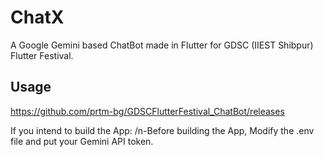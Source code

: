 # ChatX

A Google Gemini based ChatBot made in Flutter for GDSC (IIEST Shibpur) Flutter Festival.

## Usage

https://github.com/prtm-bg/GDSCFlutterFestival_ChatBot/releases

If you intend to build the App:
/n-Before building the App, Modify the .env file and put your Gemini API token.

